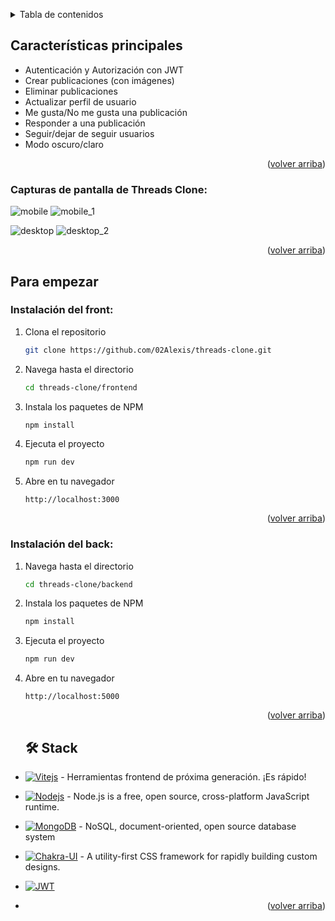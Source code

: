 <a name="readme-top"></a>

<details>
<summary>Tabla de contenidos</summary>

1. [Características principales](#características-principales)
2. [Para empezar](#para-empezar)
   - [Instalación del front](#instalación-del-front)
   - [Instalación del back](#instalación-del-back)

</details>

## Características principales

- Autenticación y Autorización con JWT
- Crear publicaciones (con imágenes)
- Eliminar publicaciones
- Actualizar perfil de usuario
- Me gusta/No me gusta una publicación
- Responder a una publicación
- Seguir/dejar de seguir usuarios
- Modo oscuro/claro

<p align="right">(<a href="#readme-top">volver arriba</a>)</p>

### Capturas de pantalla de Threads Clone:


![mobile](https://github.com/02Alexis/threads-clone/assets/99287560/10376522-e80d-4532-b8db-f4693446d2ce)
![mobile_1](https://github.com/02Alexis/threads-clone/assets/99287560/b67152d7-26ad-4575-a934-a11534fb10b8)

![desktop](https://github.com/02Alexis/threads-clone/assets/99287560/fd83a154-6af8-410e-adbb-ec5c4dd42da9)
![desktop_2](https://github.com/02Alexis/threads-clone/assets/99287560/0f334096-0a09-4527-9b41-dfa34d3b4630)

<p align="right">(<a href="#readme-top">volver arriba</a>)</p>

## Para empezar

### Instalación del front:

1. Clona el repositorio

   ```sh
   git clone https://github.com/02Alexis/threads-clone.git
   ```

2. Navega hasta el directorio

   ```sh
   cd threads-clone/frontend
   ```
3. Instala los paquetes de NPM

   ```sh
   npm install
   ```

4. Ejecuta el proyecto

   ```sh
   npm run dev
   ```

5. Abre en tu navegador
   ```
   http://localhost:3000
   ```

<p align="right">(<a href="#readme-top">volver arriba</a>)</p>

### Instalación del back:

1. Navega hasta el directorio

   ```sh
   cd threads-clone/backend
   ```
3. Instala los paquetes de NPM

   ```sh
   npm install
   ```

4. Ejecuta el proyecto

   ```sh
   npm run dev
   ```

5. Abre en tu navegador
   ```
   http://localhost:5000
   ```

   <p align="right">(<a href="#readme-top">volver arriba</a>)</p>

   ## 🛠️ Stack

- [![Vitejs][vite-badge]][vite-url] - Herramientas frontend de próxima generación. ¡Es rápido!
- [![Nodejs][node-badge]][node-url] - Node.js is a free, open source, cross-platform JavaScript runtime.
- [![MongoDB][MongoDB-badge]][MongoDB-url] - NoSQL, document-oriented, open source database system
- [![Chakra-UI][chakra-badge]][chakra-url] - A utility-first CSS framework for rapidly building custom designs.
- [![JWT][JWT-badge]][JWT-url]

- <p align="right">(<a href="#readme-top">volver arriba</a>)</p>

[vite-url]: https://vitejs.dev/guide/
[node-url]: https://nodejs.org/en
[tailwind-url]: https://tailwindcss.com/
[chakra-url]: https://chakra-ui.com/getting-started
[JWT-url]: https://jwt.io/libraries
[vite-badge]: https://img.shields.io/badge/vite-%23646CFF.svg?style=for-the-badge&logo=vite&logoColor=white
[node-badge]: https://img.shields.io/badge/node.js-6DA55F?style=for-the-badge&logo=node.js&logoColor=white
[JWT-badge]: https://img.shields.io/badge/JWT-black?style=for-the-badge&logo=JSON%20web%20tokens
[chakra-badge]: https://img.shields.io/badge/chakra-%234ED1C5.svg?style=for-the-badge&logo=chakraui&logoColor=white
[MongoDB-badge]: https://img.shields.io/badge/MongoDB-%234ea94b.svg?style=for-the-badge&logo=mongodb&logoColor=white
[MongoDB-url]: https://mongoosejs.com/docs/
